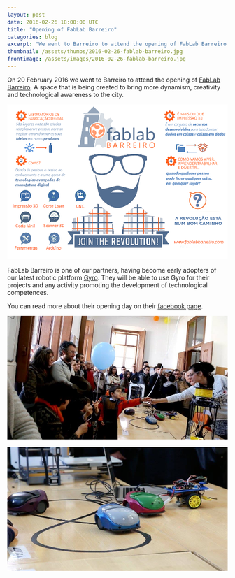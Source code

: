 ```yaml
---
layout: post
date: 2016-02-26 18:00:00 UTC
title: "Opening of FabLab Barreiro"
categories: blog
excerpt: "We went to Barreiro to attend the opening of FabLab Barreiro."
thumbnail: /assets/thumbs/2016-02-26-fablab-barreiro.jpg
frontimage: /assets/images/2016-02-26-fablab-barreiro.jpg
---
```


On 20 February 2016 we went to Barreiro to attend the opening of [FabLab Barreiro][2]. A space that is being created to bring more dynamism, creativity and technological awareness to the city.

![](/assets/images/2016-02-26-fablab-barreiro-3.png)

FabLab Barreiro is one of our partners, having become early adopters of our latest robotic platform [Gyro][3]. They will be able to use Gyro for their projects and any activity promoting the development of technological competences.

You can read more about their opening day on their [facebook page][1].

![](/assets/images/2016-02-26-fablab-barreiro-2.jpg)

![](/assets/images/2016-02-26-fablab-barreiro.jpg)

[1]: https://www.facebook.com/fablabbarreiro/
[2]: http://www.fablabbarreiro.com/
[3]: http://gyro.artica.cc
